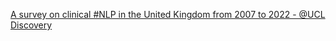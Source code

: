 [A survey on clinical #NLP in the United Kingdom from 2007 to 2022 - @UCL Discovery](https://qi.tc/qi/110519)